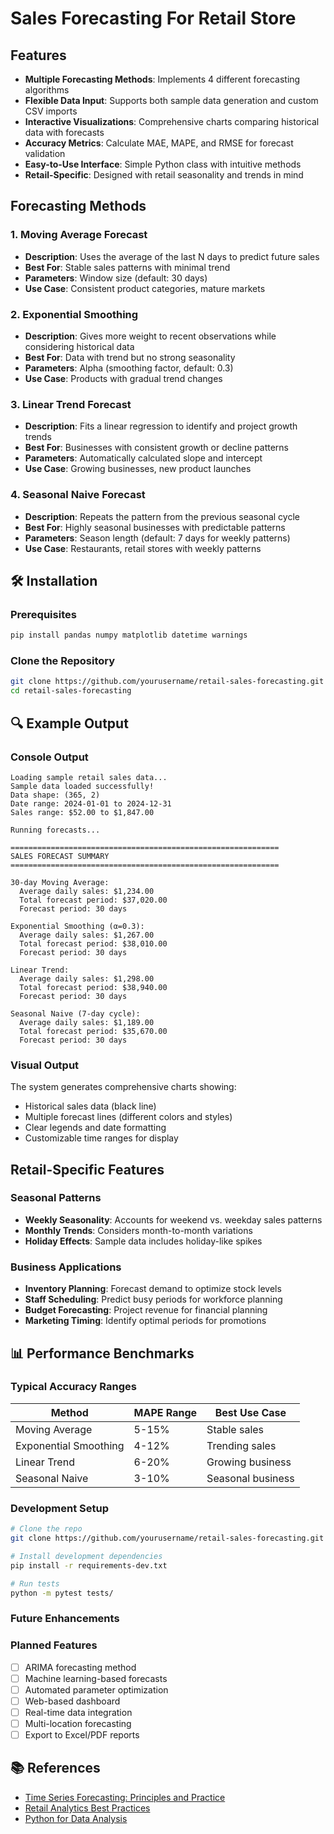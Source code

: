 
# Sales Forecasting For Retail Store
##  Features

- **Multiple Forecasting Methods**: Implements 4 different forecasting algorithms
- **Flexible Data Input**: Supports both sample data generation and custom CSV imports
- **Interactive Visualizations**: Comprehensive charts comparing historical data with forecasts
- **Accuracy Metrics**: Calculate MAE, MAPE, and RMSE for forecast validation
- **Easy-to-Use Interface**: Simple Python class with intuitive methods
- **Retail-Specific**: Designed with retail seasonality and trends in mind

##  Forecasting Methods

### 1. Moving Average Forecast
- **Description**: Uses the average of the last N days to predict future sales
- **Best For**: Stable sales patterns with minimal trend
- **Parameters**: Window size (default: 30 days)
- **Use Case**: Consistent product categories, mature markets

### 2. Exponential Smoothing
- **Description**: Gives more weight to recent observations while considering historical data
- **Best For**: Data with trend but no strong seasonality
- **Parameters**: Alpha (smoothing factor, default: 0.3)
- **Use Case**: Products with gradual trend changes

### 3. Linear Trend Forecast
- **Description**: Fits a linear regression to identify and project growth trends
- **Best For**: Businesses with consistent growth or decline patterns
- **Parameters**: Automatically calculated slope and intercept
- **Use Case**: Growing businesses, new product launches

### 4. Seasonal Naive Forecast
- **Description**: Repeats the pattern from the previous seasonal cycle
- **Best For**: Highly seasonal businesses with predictable patterns
- **Parameters**: Season length (default: 7 days for weekly patterns)
- **Use Case**: Restaurants, retail stores with weekly patterns

## 🛠️ Installation

### Prerequisites
```bash
pip install pandas numpy matplotlib datetime warnings
```

### Clone the Repository
```bash
git clone https://github.com/yourusername/retail-sales-forecasting.git
cd retail-sales-forecasting
```
## 🔍 Example Output

### Console Output
```
Loading sample retail sales data...
Sample data loaded successfully!
Data shape: (365, 2)
Date range: 2024-01-01 to 2024-12-31
Sales range: $52.00 to $1,847.00

Running forecasts...

============================================================
SALES FORECAST SUMMARY
============================================================

30-day Moving Average:
  Average daily sales: $1,234.00
  Total forecast period: $37,020.00
  Forecast period: 30 days

Exponential Smoothing (α=0.3):
  Average daily sales: $1,267.00
  Total forecast period: $38,010.00
  Forecast period: 30 days

Linear Trend:
  Average daily sales: $1,298.00
  Total forecast period: $38,940.00
  Forecast period: 30 days

Seasonal Naive (7-day cycle):
  Average daily sales: $1,189.00
  Total forecast period: $35,670.00
  Forecast period: 30 days
```

### Visual Output
The system generates comprehensive charts showing:
- Historical sales data (black line)
- Multiple forecast lines (different colors and styles)
- Clear legends and date formatting
- Customizable time ranges for display
##  Retail-Specific Features

### Seasonal Patterns
- **Weekly Seasonality**: Accounts for weekend vs. weekday sales patterns
- **Monthly Trends**: Considers month-to-month variations
- **Holiday Effects**: Sample data includes holiday-like spikes

### Business Applications
- **Inventory Planning**: Forecast demand to optimize stock levels
- **Staff Scheduling**: Predict busy periods for workforce planning
- **Budget Forecasting**: Project revenue for financial planning
- **Marketing Timing**: Identify optimal periods for promotions

## 📊 Performance Benchmarks

### Typical Accuracy Ranges
| Method | MAPE Range | Best Use Case |
|--------|------------|---------------|
| Moving Average | 5-15% | Stable sales |
| Exponential Smoothing | 4-12% | Trending sales |
| Linear Trend | 6-20% | Growing business |
| Seasonal Naive | 3-10% | Seasonal business |
### Development Setup
```bash
# Clone the repo
git clone https://github.com/yourusername/retail-sales-forecasting.git

# Install development dependencies
pip install -r requirements-dev.txt

# Run tests
python -m pytest tests/
```
###  Future Enhancements

### Planned Features
- [ ] ARIMA forecasting method
- [ ] Machine learning-based forecasts
- [ ] Automated parameter optimization
- [ ] Web-based dashboard
- [ ] Real-time data integration
- [ ] Multi-location forecasting
- [ ] Export to Excel/PDF reports
## 📚 References

- [Time Series Forecasting: Principles and Practice](https://otexts.com/fpp3/)
- [Retail Analytics Best Practices](https://retailanalytics.org/)
- [Python for Data Analysis](https://wesmckinney.com/book/)

